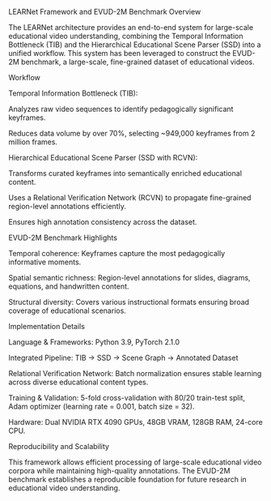 LEARNet Framework and EVUD-2M Benchmark
Overview

The LEARNet architecture provides an end-to-end system for large-scale educational video understanding, combining the Temporal Information Bottleneck (TIB) and the Hierarchical Educational Scene Parser (SSD) into a unified workflow. This system has been leveraged to construct the EVUD-2M benchmark, a large-scale, fine-grained dataset of educational videos.

Workflow

Temporal Information Bottleneck (TIB):

Analyzes raw video sequences to identify pedagogically significant keyframes.

Reduces data volume by over 70%, selecting ~949,000 keyframes from 2 million frames.

Hierarchical Educational Scene Parser (SSD with RCVN):

Transforms curated keyframes into semantically enriched educational content.

Uses a Relational Verification Network (RCVN) to propagate fine-grained region-level annotations efficiently.

Ensures high annotation consistency across the dataset.

EVUD-2M Benchmark Highlights

Temporal coherence: Keyframes capture the most pedagogically informative moments.

Spatial semantic richness: Region-level annotations for slides, diagrams, equations, and handwritten content.

Structural diversity: Covers various instructional formats ensuring broad coverage of educational scenarios.

Implementation Details

Language & Frameworks: Python 3.9, PyTorch 2.1.0

Integrated Pipeline: TIB → SSD → Scene Graph → Annotated Dataset

Relational Verification Network: Batch normalization ensures stable learning across diverse educational content types.

Training & Validation: 5-fold cross-validation with 80/20 train-test split, Adam optimizer (learning rate = 0.001, batch size = 32).

Hardware: Dual NVIDIA RTX 4090 GPUs, 48GB VRAM, 128GB RAM, 24-core CPU.

Reproducibility and Scalability

This framework allows efficient processing of large-scale educational video corpora while maintaining high-quality annotations. The EVUD-2M benchmark establishes a reproducible foundation for future research in educational video understanding.
